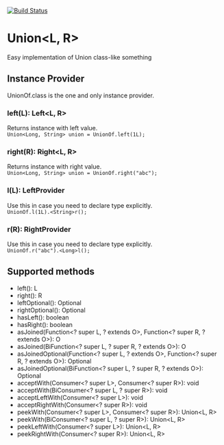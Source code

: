 [![Build Status](https://app.travis-ci.com/lambig/Union.svg?token=rcXQxJszfB4WCpwsWNgN&branch=main)](https://app.travis-ci.com/lambig/Union)
# Union<L, R>
Easy implementation of Union class-like something
## Instance Provider
UnionOf.class is the one and only instance provider.
### left(L): Left<L, R>
Returns instance with left value.  
```Union<Long, String> union = UnionOf.left(1L);```
### right(R): Right<L, R>
Returns instance with right value.  
```Union<Long, String> union = UnionOf.right("abc");```
### l(L): LeftProvider<L>
Use this in case you need to declare type explicitly.  
```UnionOf.l(1L).<String>r();```
### r(R): RightProvider<R>
  Use this in case you need to declare type explicitly.  
```UnionOf.r("abc").<Long>l();```
  
## Supported methods
* left(): L
* right(): R
* leftOptional(): Optional<L>
* rightOptional(): Optional<R>
* hasLeft(): boolean
* hasRight(): boolean
* asJoined(Function<? super L, ? extends O>, Function<? super R, ? extends O>): O
* asJoined(BiFunction<? super L, ? super R, ? extends O>): O
* asJoinedOptional(Function<? super L, ? extends O>, Function<? super R, ? extends O>): Optional<O>
* asJoinedOptional(BiFunction<? super L, ? super R, ? extends O>): Optional<O>
* acceptWith(Consumer<? super L>, Consumer<? super R>): void
* acceptWith(BiConsumer<? super L, ? super R>): void
* acceptLeftWith(Consumer<? super L>): void
* acceptRightWith(Consumer<? super R>): void
* peekWith(Consumer<? super L>, Consumer<? super R>): Union<L, R>
* peekWith(BiConsumer<? super L, ? super R>): Union<L, R>
* peekLeftWith(Consumer<? super L>): Union<L, R>
* peekRightWith(Consumer<? super R>): Union<L, R>
